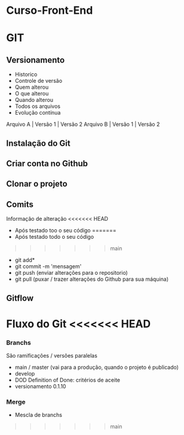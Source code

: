 # Curso-Front-End
# GIT
## Versionamento
 - Historico
 - Controle de versão
 - Quem alterou
 - O que alterou
 - Quando alterou
 - Todos os arquivos
 - Evolução contínua

 Arquivo A | Versão 1 | Versão 2
 Arquivo B | Versão 1 | Versão 2

 ## Instalação do Git

 ## Criar conta no Github

 ## Clonar o projeto 

 ## Comits
 Informação de alteração
<<<<<<< HEAD
- Após testado too o seu código
=======
- Após testado todo o seu código
>>>>>>> main
- git add*
- git commit -m 'mensagem'
- git push (enviar alterações para o repositorio) 
- git pull (puxar / trazer alterações do Github para sua máquina)

## Gitflow
Fluxo do Git
<<<<<<< HEAD
=======

### Branchs 
São ramificações / versões paralelas

- main / master (vai para a produção, quando o projeto é publicado)
- develop
- DOD Definition of Done: critérios de aceite
- versionamento 0.1.10

### Merge
- Mescla de branchs

>>>>>>> main
